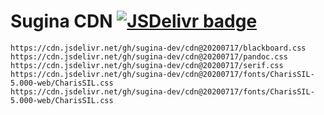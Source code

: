 # Sugina CDN [![JSDelivr badge](https://data.jsdelivr.com/v1/package/gh/sugina-dev/cdn/badge)](https://www.jsdelivr.com/package/gh/sugina-dev/cdn)

```
https://cdn.jsdelivr.net/gh/sugina-dev/cdn@20200717/blackboard.css
https://cdn.jsdelivr.net/gh/sugina-dev/cdn@20200717/pandoc.css
https://cdn.jsdelivr.net/gh/sugina-dev/cdn@20200717/serif.css
https://cdn.jsdelivr.net/gh/sugina-dev/cdn@20200717/fonts/CharisSIL-5.000-web/CharisSIL.css
https://cdn.jsdelivr.net/gh/sugina-dev/cdn@20200717/fonts/CharisSIL-5.000-web/CharisSIL.css
```
